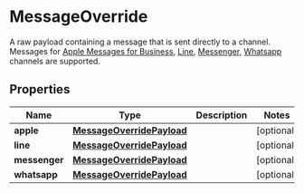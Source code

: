 

# MessageOverride

A raw payload containing a message that is sent directly to a channel. Messages for [Apple Messages for Business](https://docs.smooch.io/guide/apple-business-chat/#passthrough-api), [Line](https://docs.smooch.io/guide/line/#passthrough-api), [Messenger](https://docs.smooch.io/guide/facebook-messenger/#passthrough-api), [Whatsapp](https://docs.smooch.io/guide/whatsapp/#passthrough-api) channels are supported.
## Properties

Name | Type | Description | Notes
------------ | ------------- | ------------- | -------------
**apple** | [**MessageOverridePayload**](MessageOverridePayload.md) |  |  [optional]
**line** | [**MessageOverridePayload**](MessageOverridePayload.md) |  |  [optional]
**messenger** | [**MessageOverridePayload**](MessageOverridePayload.md) |  |  [optional]
**whatsapp** | [**MessageOverridePayload**](MessageOverridePayload.md) |  |  [optional]



